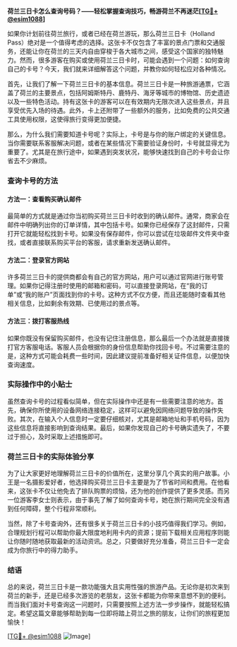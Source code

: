 **荷兰三日卡怎么查询号码？——轻松掌握查询技巧，畅游荷兰不再迷茫[[TG💪+ @esim1088](https://t.me/s/esim1088)]**

如果你计划前往荷兰旅行，或者已经在荷兰游玩，那么荷兰三日卡（Holland Pass）绝对是一个值得考虑的选择。这张卡不仅包含了丰富的景点门票和交通服务，还能让你在荷兰的三天内自由穿梭于各大城市之间，感受这个国家的独特魅力。然而，很多游客在购买或使用荷兰三日卡时，可能会遇到一个问题：如何查询自己的卡号？今天，我们就来详细解答这个问题，并教你如何轻松应对各种情况。

首先，让我们了解一下荷兰三日卡的基本信息。荷兰三日卡是一种旅游通票，它涵盖了荷兰的主要景点，包括阿姆斯特丹、鹿特丹、海牙等城市的博物馆、历史遗迹以及一些特色活动。持有这张卡的游客可以在有效期内无限次进入这些景点，并且享受优先入场的待遇。此外，卡上还附带了一些额外的服务，比如免费的公共交通工具使用权限，这使得旅行变得更加便捷。

那么，为什么我们需要知道卡号呢？实际上，卡号是与你的账户绑定的关键信息。当你需要联系客服解决问题，或者在某些情况下需要验证身份时，卡号就显得尤为重要了。尤其是在旅行途中，如果遇到突发状况，能够快速找到自己的卡号会让你省去不少麻烦。

### 查询卡号的方法

#### 方法一：查看购买确认邮件
最简单的方式就是通过你当初购买荷兰三日卡时收到的确认邮件。通常，商家会在邮件中明确列出你的订单详情，其中包括卡号。如果你已经保存了这封邮件，只需打开它就能轻松找到卡号。如果没有保存邮件，你可以尝试在垃圾邮件文件夹中查找，或者直接联系购买平台的客服，请求重新发送确认邮件。

#### 方法二：登录官方网站
许多荷兰三日卡的提供商都会有自己的官方网站，用户可以通过官网进行账号管理。如果你记得注册时使用的邮箱和密码，可以直接登录网站，在“我的订单”或“我的账户”页面找到你的卡号。这种方式不仅方便，而且还能随时查看其他相关信息，比如剩余有效期、已使用过的景点等。

#### 方法三：拨打客服热线
如果你既没有保留购买邮件，也没有记住注册信息，那么最后一个办法就是直接拨打官方客服电话。客服人员会根据你的身份信息帮助你找回卡号。不过需要注意的是，这种方式可能会耗费一些时间，因此建议提前准备好相关证件信息，以便加快查询速度。

### 实际操作中的小贴士

虽然查询卡号的过程看似简单，但在实际操作中还是有一些需要注意的地方。首先，确保你所使用的设备网络连接稳定，这样可以避免因网络问题导致的操作失败。其次，在输入个人信息时一定要仔细核对，尤其是邮箱地址和手机号码，因为这些信息将直接影响到查询结果。最后，如果你发现自己的卡号确实遗失了，不要过于担心，及时采取上述措施即可。

### 荷兰三日卡的实际体验分享

为了让大家更好地理解荷兰三日卡的价值所在，这里分享几个真实的用户故事。小王是一名摄影爱好者，他选择购买荷兰三日卡主要是为了节省时间和费用。在他看来，这张卡不仅让他免去了排队购票的烦恼，还为他的创作提供了更多灵感。而另一位游客李女士则表示，由于事先了解了如何查询卡号，她在旅行期间完全没有遇到任何障碍，整个行程非常顺利。

当然，除了卡号查询外，还有很多关于荷兰三日卡的小技巧值得我们学习。例如，合理规划行程可以帮助你最大限度地利用卡内的资源；提前下载相关应用程序则能让你随时随地获取最新的活动资讯。总之，只要做好充分准备，荷兰三日卡一定会成为你旅行中的得力助手。

### 结语

总的来说，荷兰三日卡是一款功能强大且实用性强的旅游产品。无论你是初次来到荷兰的新手，还是已经多次游览的老朋友，这张卡都能为你带来意想不到的便利。而当我们面对卡号查询这一问题时，只需要按照上述方法一步步操作，就能轻松搞定。希望这篇文章能够帮助到每一位即将踏上荷兰之旅的朋友，让你们的旅程更加愉快！

[[TG💪+ @esim1088](https://t.me/s/esim1088) ![Image](https://i.postimg.cc/4NQfJmqS/Snipaste-2025-05-13-00-14-12.png)]
